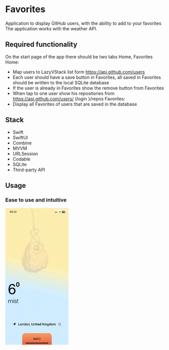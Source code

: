 # Favorites

Application to display GitHub users, with the ability to add to your favorites \
The application works with the weather API.

## Required functionality
On the start page of the app there should be two tabs Home, Favorites Home:
- Map users to LazyVStack list form https://api.github.com/users
- Each user should have a save button in Favorites, all saved in Favorites should be written to the local SQLite database
- If the user is already in Favorites show the remove button from Favorites
- When tap to one user show his repositories from https://api.github.com/users/ {login }/repos
Favorites:
- Display all Favorites of users that are saved in the database

## Stack
- Swift
- SwiftUI
- Combine
- MVVM
- URLSession
- Codable
- SQLite
- Third-party API

## Usage
### Ease to use and intuitive
<img src="https://github.com/DmytroHorodyskyi/WeatherBrick/blob/dev/ScreenGif.gif" width="200" >
